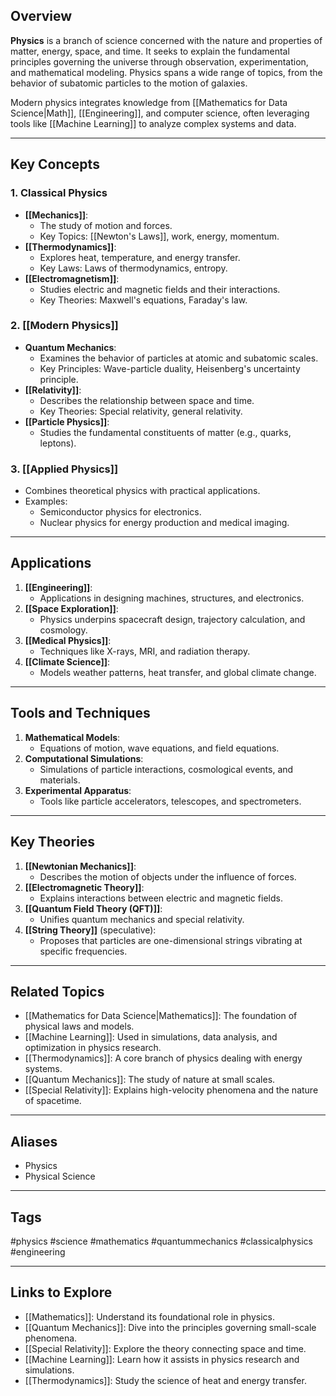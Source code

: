 ## Overview
**Physics** is a branch of science concerned with the nature and properties of matter, energy, space, and time. It seeks to explain the fundamental principles governing the universe through observation, experimentation, and mathematical modeling. Physics spans a wide range of topics, from the behavior of subatomic particles to the motion of galaxies.

Modern physics integrates knowledge from [[Mathematics for Data Science|Math]], [[Engineering]], and computer science, often leveraging tools like [[Machine Learning]] to analyze complex systems and data.

---

## Key Concepts

### **1. Classical Physics**
- **[[Mechanics]]**:
  - The study of motion and forces.
  - Key Topics: [[Newton's Laws]], work, energy, momentum.
- **[[Thermodynamics]]**:
  - Explores heat, temperature, and energy transfer.
  - Key Laws: Laws of thermodynamics, entropy.
- **[[Electromagnetism]]**:
  - Studies electric and magnetic fields and their interactions.
  - Key Theories: Maxwell's equations, Faraday's law.

### **2. [[Modern Physics]]**
- **Quantum Mechanics**:
  - Examines the behavior of particles at atomic and subatomic scales.
  - Key Principles: Wave-particle duality, Heisenberg's uncertainty principle.
- **[[Relativity]]**:
  - Describes the relationship between space and time.
  - Key Theories: Special relativity, general relativity.
- **[[Particle Physics]]**:
  - Studies the fundamental constituents of matter (e.g., quarks, leptons).

### **3. [[Applied Physics]]**
- Combines theoretical physics with practical applications.
- Examples:
  - Semiconductor physics for electronics.
  - Nuclear physics for energy production and medical imaging.

---

## Applications

1. **[[Engineering]]**:
   - Applications in designing machines, structures, and electronics.
2. **[[Space Exploration]]**:
   - Physics underpins spacecraft design, trajectory calculation, and cosmology.
3. **[[Medical Physics]]**:
   - Techniques like X-rays, MRI, and radiation therapy.
4. **[[Climate Science]]**:
   - Models weather patterns, heat transfer, and global climate change.

---

## Tools and Techniques

1. **Mathematical Models**:
   - Equations of motion, wave equations, and field equations.
2. **Computational Simulations**:
   - Simulations of particle interactions, cosmological events, and materials.
3. **Experimental Apparatus**:
   - Tools like particle accelerators, telescopes, and spectrometers.

---

## Key Theories

1. **[[Newtonian Mechanics]]**:
   - Describes the motion of objects under the influence of forces.
2. **[[Electromagnetic Theory]]**:
   - Explains interactions between electric and magnetic fields.
3. **[[Quantum Field Theory (QFT)]]**:
   - Unifies quantum mechanics and special relativity.
4. **[[String Theory]]** (speculative):
   - Proposes that particles are one-dimensional strings vibrating at specific frequencies.

---

## Related Topics

- [[Mathematics for Data Science|Mathematics]]: The foundation of physical laws and models.
- [[Machine Learning]]: Used in simulations, data analysis, and optimization in physics research.
- [[Thermodynamics]]: A core branch of physics dealing with energy systems.
- [[Quantum Mechanics]]: The study of nature at small scales.
- [[Special Relativity]]: Explains high-velocity phenomena and the nature of spacetime.

---

## Aliases
- Physics
- Physical Science

---

## Tags
#physics #science #mathematics #quantummechanics #classicalphysics #engineering

---

## Links to Explore
- [[Mathematics]]: Understand its foundational role in physics.
- [[Quantum Mechanics]]: Dive into the principles governing small-scale phenomena.
- [[Special Relativity]]: Explore the theory connecting space and time.
- [[Machine Learning]]: Learn how it assists in physics research and simulations.
- [[Thermodynamics]]: Study the science of heat and energy transfer.